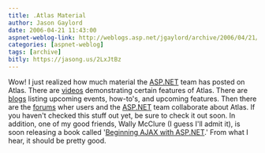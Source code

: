 ```yaml
---
title: .Atlas Material
author: Jason Gaylord
date: 2006-04-21 11:43:00
aspnet-weblog-link: http://weblogs.asp.net/jgaylord/archive/2006/04/21/443554.aspx
categories: [aspnet-weblog]
tags: [archive]
bitly: https://jasong.us/2LxJtBz
---
```


Wow! I just realized how much material the [ASP.NET](http://www.asp.net/ "ASP.NET") team has posted on Atlas. There are [videos](http://atlas.asp.net/default.aspx?tabid=47&subtabid=478) demonstrating certain features of Atlas. There are [blogs](http://atlas.asp.net/RssAggregated.ashx?mid=474) listing upcoming events, how-to's, and upcoming features. Then there are the [forums](http://atlas.asp.net/RssAggregated.ashx?mid=1986) wher users and the [ASP.NET](http://www.asp.net/ "ASP.NET") team collaborate about Atlas. If you haven't checked this stuff out yet, be sure to check it out soon. In addition, one of my good friends, Wally McClure (<sigh>I guess I'll admit it</sigh>), is soon releasing a book called '[Beginning AJAX with ASP.NET](http://www.amazon.com/gp/product/047178544X/ref=sr_11_1/103-5263086-0347013?%5Fencoding=UTF8).' From what I hear, it should be pretty good.